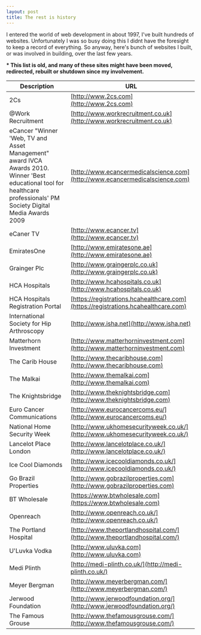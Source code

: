 ```yaml
---
layout: post
title: The rest is history
---
```


I entered the world of web development in about 1997, I've built hundreds of websites. Unfortunately I was so busy doing this I didnt have the foresight to keep a record of everything. So anyway, here's bunch of websites I built, or was involved in building, over the last few years. 

<p class="message">
  <strong>* This list is old, and many of these sites might have been moved, redirected, rebuilt or shutdown since my involvement.</strong>
</p>

Description | URL
---|---
2Cs | [http://www.2cs.com](http://www.2cs.com)
@Work Recruitment | [http://www.workrecruitment.co.uk](http://www.workrecruitment.co.uk)
eCancer "Winner 'Web, TV and Asset Management" award IVCA Awards 2010. Winner 'Best educational tool for healthcare professionals' PM Society Digital Media Awards 2009 | [http://www.ecancermedicalscience.com](http://www.ecancermedicalscience.com)
eCaner TV | [http://www.ecancer.tv](http://www.ecancer.tv)
EmiratesOne | [http://www.emiratesone.ae](http://www.emiratesone.ae)
Grainger Plc | [http://www.graingerplc.co.uk](http://www.graingerplc.co.uk)
HCA Hospitals | [http://www.hcahospitals.co.uk](http://www.hcahospitals.co.uk)
HCA Hospitals Registration Portal | [https://registrations.hcahealthcare.com](https://registrations.hcahealthcare.com)
International Society for Hip Arthroscopy | [http://www.isha.net](http://www.isha.net)
Matterhorn Investment | [http://www.matterhorninvestment.com](http://www.matterhorninvestment.com)
The Carib House | [http://www.thecaribhouse.com](http://www.thecaribhouse.com)
The Malkai | [http://www.themalkai.com](http://www.themalkai.com)
The Knightsbridge | [http://www.theknightsbridge.com](http://www.theknightsbridge.com)
Euro Cancer Communications | [http://www.eurocancercoms.eu/](http://www.eurocancercoms.eu/)
National Home Security Week | [http://www.ukhomesecurityweek.co.uk/](http://www.ukhomesecurityweek.co.uk/)
Lancelot Place London | [http://www.lancelotplace.co.uk/](http://www.lancelotplace.co.uk/)
Ice Cool Diamonds | [http://www.icecooldiamonds.co.uk/](http://www.icecooldiamonds.co.uk/)
Go Brazil Properties | [http://www.gobrazilproperties.com](http://www.gobrazilproperties.com)
BT Wholesale | [https://www.btwholesale.com](https://www.btwholesale.com)
Openreach | [http://www.openreach.co.uk/](http://www.openreach.co.uk/)
The Portland Hospital | [http://www.theportlandhospital.com/](http://www.theportlandhospital.com/)
U'Luvka Vodka | [http://www.uluvka.com](http://www.uluvka.com)
Medi Plinth | [http://medi-plinth.co.uk/](http://medi-plinth.co.uk/)
Meyer Bergman | [http://www.meyerbergman.com/](http://www.meyerbergman.com/)
Jerwood Foundation | [http://www.jerwoodfoundation.org/](http://www.jerwoodfoundation.org/) 
The Famous Grouse | [http://www.thefamousgrouse.com/](http://www.thefamousgrouse.com/)
